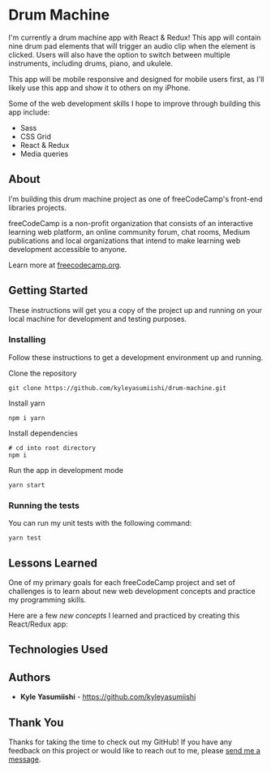 # Drum Machine

I'm currently a drum machine app with React & Redux! This app will contain nine drum pad elements that will trigger an audio clip when the element is clicked. Users will also have the option to switch between multiple instruments, including drums, piano, and ukulele.

This app will be mobile responsive and designed for mobile users first, as I'll likely use this app and show it to others on my iPhone.

Some of the web development skills I hope to improve through building this app include:

- Sass
- CSS Grid
- React & Redux
- Media queries

## About

I'm building this drum machine project as one of freeCodeCamp's front-end libraries projects.

freeCodeCamp is a non-profit organization that consists of an interactive learning web platform, an online community forum, chat rooms, Medium publications and local organizations that intend to make learning web development accessible to anyone.

Learn more at <a href="https://www.freecodecamp.org/">freecodecamp.org</a>.

## Getting Started

These instructions will get you a copy of the project up and running on your local machine for development and testing purposes.

### Installing

Follow these instructions to get a development environment up and running.

Clone the repository

```
git clone https://github.com/kyleyasumiishi/drum-machine.git
```

Install yarn

```
npm i yarn
```

Install dependencies

```
# cd into root directory
npm i
```

Run the app in development mode

```
yarn start
```

### Running the tests

You can run my unit tests with the following command:

```
yarn test
```

## Lessons Learned

One of my primary goals for each freeCodeCamp project and set of challenges is to learn about new web development concepts and practice my programming skills.

Here are a few <em>new concepts</em> I learned and practiced by creating this React/Redux app:

## Technologies Used

## Authors

- **Kyle Yasumiishi** - https://github.com/kyleyasumiishi

## Thank You

Thanks for taking the time to check out my GitHub! If you have any feedback on this project or would like to reach out to me, please <a href="https://kyleyasumiishi.github.io/portfolio/">send me a message</a>.

